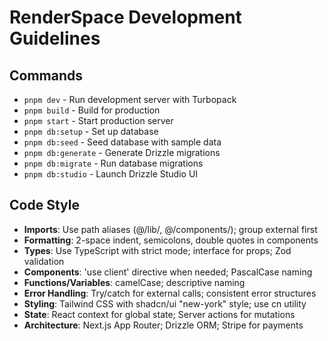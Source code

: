 # RenderSpace Development Guidelines

## Commands
- `pnpm dev` - Run development server with Turbopack
- `pnpm build` - Build for production
- `pnpm start` - Start production server
- `pnpm db:setup` - Set up database
- `pnpm db:seed` - Seed database with sample data
- `pnpm db:generate` - Generate Drizzle migrations
- `pnpm db:migrate` - Run database migrations
- `pnpm db:studio` - Launch Drizzle Studio UI

## Code Style
- **Imports**: Use path aliases (@/lib/, @/components/); group external first
- **Formatting**: 2-space indent, semicolons, double quotes in components
- **Types**: Use TypeScript with strict mode; interface for props; Zod validation
- **Components**: 'use client' directive when needed; PascalCase naming
- **Functions/Variables**: camelCase; descriptive naming
- **Error Handling**: Try/catch for external calls; consistent error structures
- **Styling**: Tailwind CSS with shadcn/ui "new-york" style; use cn utility
- **State**: React context for global state; Server actions for mutations
- **Architecture**: Next.js App Router; Drizzle ORM; Stripe for payments
